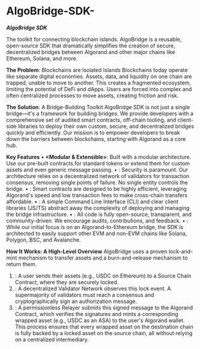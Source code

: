 # AlgoBridge-SDK-
***AlgoBridge SDK***

The toolkit for connecting blockchain islands. AlgoBridge is a reusable, open-source SDK that dramatically simplifies the creation of secure, decentralized bridges between Algorand and other major chains like Ethereum, Solana, and more.

**The Problem**: Blockchains are Isolated Islands
Blockchains today operate like separate digital economies. Assets, data, and liquidity on one chain are trapped, unable to move to another. This creates a fragmented ecosystem, limiting the potential of DeFi and dApps. Users are forced into complex and often centralized processes to move assets, creating friction and risk.

**The Solution**: A Bridge-Building Toolkit
AlgoBridge SDK is not just a single bridge—it's a framework for building bridges. We provide developers with a comprehensive set of audited smart contracts, off-chain tooling, and client-side libraries to deploy their own custom, secure, and decentralized bridges quickly and efficiently.
Our mission is to empower developers to break down the barriers between blockchains, starting with Algorand as a core hub.

**Key Features**
•	**<Modular & Extensible>**: Built with a modular architecture. Use our pre-built contracts for standard tokens or extend them for custom assets and even generic message passing.
•	**<Trust-Minimized Security>**: Security is paramount. Our architecture relies on a decentralized network of validators for transaction consensus, removing single points of failure. No single entity controls the bridge.
•	**<Gas-Optimized>**: Smart contracts are designed to be highly efficient, leveraging Algorand's speed and low transaction fees to make cross-chain transfers affordable.
•	**<Developer-First Experience>**: A simple Command Line Interface (CLI) and clear client libraries (JS/TS) abstract away the complexity of deploying and managing the bridge infrastructure.
• **<Open-Source>**: All code is fully open-source, transparent, and community-driven. We encourage audits, contributions, and feedback.
•	**<Multi-Chain by Design>**: While our initial focus is on an Algorand-to-Ethereum bridge, the SDK is architected to easily support other EVM and non-EVM chains like Solana, Polygon, BSC, and Avalanche.

 **How It Works: A High-Level Overview**
AlgoBridge uses a proven lock-and-mint mechanism to transfer assets and a burn-and-release mechanism to return them.
1.	**<Lock>**: A user sends their assets (e.g., USDC on Ethereum) to a Source Chain Contract, where they are securely locked.
2.	**<Verify>**: A decentralized Validator Network observes this lock event. A supermajority of validators must reach a consensus and cryptographically sign an authorization message.
3.	**<Mint>**: A permissionless Relayer submits this signed message to the Algorand Contract, which verifies the signatures and mints a corresponding wrapped asset (e.g., USDC as an ASA) to the user's Algorand wallet.
This process ensures that every wrapped asset on the destination chain is fully backed by a locked asset on the source chain, all without relying on a centralized intermediary.
